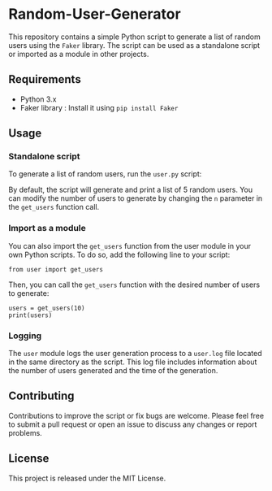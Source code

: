 # Random-User-Generator

This repository contains a simple Python script to generate a list of random users using the `Faker` library. The script can be used as a standalone script or imported as a module in other projects.

## Requirements
- Python 3.x
- Faker library : Install it using `pip install Faker`

## Usage
### Standalone script
To generate a list of random users, run the `user.py` script:

By default, the script will generate and print a list of 5 random users. You can modify the number of users to generate by changing the `n` parameter in the `get_users` function call.

### Import as a module
You can also import the `get_users` function from the user module in your own Python scripts. To do so, add the following line to your script:

`from user import get_users`

Then, you can call the `get_users` function with the desired number of users to generate:

```
users = get_users(10)
print(users)
```

### Logging
The `user` module logs the user generation process to a `user.log` file located in the same directory as the script. This log file includes information about the number of users generated and the time of the generation.

## Contributing
Contributions to improve the script or fix bugs are welcome. Please feel free to submit a pull request or open an issue to discuss any changes or report problems.

## License
This project is released under the MIT License.
